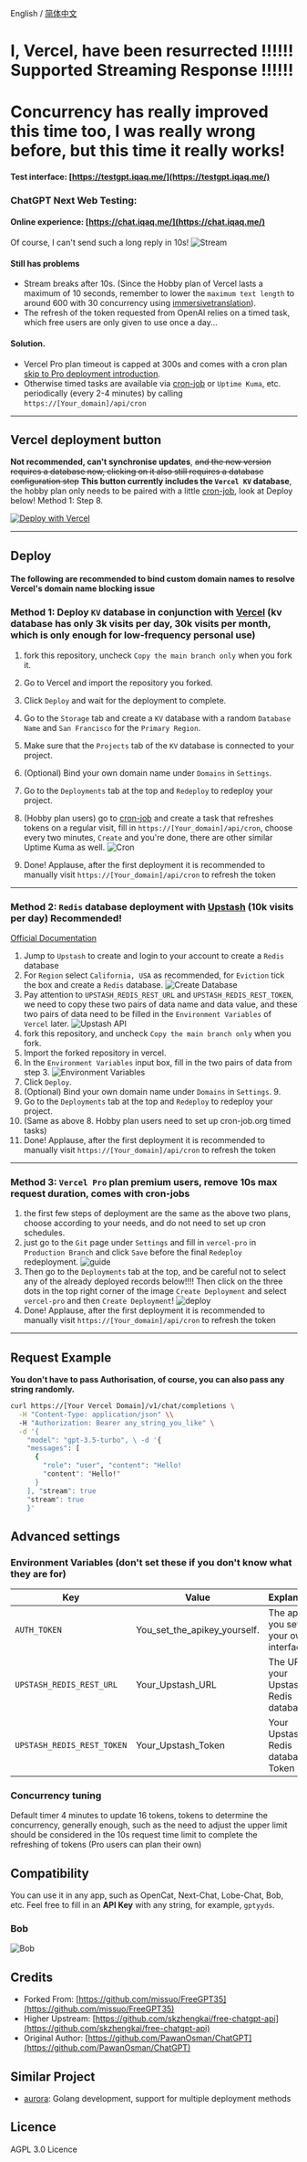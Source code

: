 English / [简体中文](./README.md)
# I, Vercel, have been resurrected !!!!!! Supported Streaming Response !!!!!! 
# Concurrency has really improved this time too, I was really wrong before, but this time it really works!
#### Test interface: [https://testgpt.iqaq.me/](https://testgpt.iqaq.me/)
### ChatGPT Next Web Testing: 
#### Online experience: [https://chat.iqaq.me/](https://chat.iqaq.me/)
Of course, I can't send such a long reply in 10s!
![Stream](./img/Stream.gif)
#### Still has problems
- Stream breaks after 10s. (Since the Hobby plan of Vercel lasts a maximum of 10 seconds, remember to lower the `maximum text length` to around 600 with 30 concurrency using [immersivetranslation](https://immersivetranslate.com/en/)).
- The refresh of the token requested from OpenAI relies on a timed task, which free users are only given to use once a day...
#### Solution.
- Vercel Pro plan timeout is capped at 300s and comes with a cron plan [skip to Pro deployment introduction](#method-3-vercel-pro-plan-premium-users-remove-10s-max-request-duration-comes-with-cron-jobs).
- Otherwise timed tasks are available via [cron-job](https://console.cron-job.org/) or `Uptime Kuma`, etc. periodically (every 2-4 minutes) by calling `https://[Your_domain]/api/cron`

---------------------
## Vercel deployment button 
**Not recommended, can't synchronise updates**, ~~and the new version requires a database now, clicking on it also still requires a database configuration step~~ **This button currently includes the `Vercel KV` database**, the hobby plan only needs to be paired with a little [cron-job](https://console.cron-job.org/), look at Deploy below! Method 1: Step 8.

[![Deploy with Vercel](https://vercel.com/button)](https://vercel.com/new/clone?repository-url=https%3A%2F%2Fgithub.com%2Fcliouo%2FFreeGPT35-Vercel&skippable-integrations=1&stores=[{"type":"kv"}])



--------------------

## Deploy
#### The following are recommended to bind custom domain names to resolve Vercel's domain name blocking issue
### Method 1: Deploy `KV` database in conjunction with [Vercel](https://vercel.com/) (kv database has only 3k visits per day, 30k visits per month, which is only enough for low-frequency personal use)
1. fork this repository, uncheck `Copy the main branch only` when you fork it.
2. Go to Vercel and import the repository you forked.
3. Click `Deploy` and wait for the deployment to complete.
4. Go to the `Storage` tab and create a `KV` database with a random `Database Name` and `San Francisco` for the `Primary Region`.
5. Make sure that the `Projects` tab of the `KV` database is connected to your project.
6. (Optional) Bind your own domain name under `Domains` in `Settings`.
7. Go to the `Deployments` tab at the top and `Redeploy` to redeploy your project.

8. (Hobby plan users) go to [cron-job](https://console.cron-job.org/) and create a task that refreshes tokens on a regular visit, fill in `https://[Your_domain]/api/cron`, choose every two minutes, `Create` and you're done, there are other similar Uptime Kuma as well.
![Cron](./img/cron.png)
9. Done! Applause, after the first deployment it is recommended to manually visit `https://[Your_domain]/api/cron` to refresh the token

--------------------

### Method 2: `Redis` database deployment with [Upstash](https://upstash.com/) (10k visits per day) Recommended!
[Official Documentation](https://upstash.com/docs/redis/overall/getstarted)
1. Jump to `Upstash` to create and login to your account to create a `Redis` database
2. For `Region` select `California, USA` as recommended, for `Eviction` tick the box and create a `Redis` database.
![Create Database](./img/2db.png)
3. Pay attention to `UPSTASH_REDIS_REST_URL` and `UPSTASH_REDIS_REST_TOKEN`, we need to copy these two pairs of data name and data value, and these two pairs of data need to be filled in the `Environment Variables` of `Vercel` later.
![Upstash API](./img/3upstashapi.png)
4. fork this repository, and uncheck `Copy the main branch only` when you fork.
5. Import the forked repository in vercel.
6. In the `Environment Variables` input box, fill in the two pairs of data from step 3.
![Environment Variables](./img/6environment.png)
7. Click `Deploy`.
8. (Optional) Bind your own domain name under `Domains` in `Settings`. 9.
9. Go to the `Deployments` tab at the top and `Redeploy` to redeploy your project.
10. (Same as above 8. Hobby plan users need to set up cron-job.org timed tasks)
11. Done! Applause, after the first deployment it is recommended to manually visit `https://[Your_domain]/api/cron` to refresh the token

--------------------

### Method 3: `Vercel Pro` plan premium users, remove 10s max request duration, comes with cron-jobs
1. the first few steps of deployment are the same as the above two plans, choose according to your needs, and do not need to set up cron schedules.
2. just go to the `Git` page under `Settings` and fill in `vercel-pro` in `Production Branch` and click `Save` before the final `Redeploy` redeployment.
![guide](./img/guide.png)
3. Then go to the `Deployments` tab at the top, and be careful not to select any of the already deployed records below!!!! Then click on the three dots in the top right corner of the image `Create Deployment` and select `vercel-pro` and then `Create Deployment`!
![deploy](./img/deploy.png)
4. Done! Applause, after the first deployment it is recommended to manually visit `https://[Your_domain]/api/cron` to refresh the token

--------------------

## Request Example

**You don't have to pass Authorisation, of course, you can also pass any string randomly.**

```bash
curl https://[Your Vercel Domain]/v1/chat/completions \
  -H "Content-Type: application/json" \\
  -H "Authorization: Bearer any_string_you_like" \
  -d '{
    "model": "gpt-3.5-turbo", \ -d '{
    "messages": [
      {
        "role": "user", "content": "Hello!
        "content": "Hello!"
      }
    ], "stream": true
    "stream": true
    }'
```
## Advanced settings
### Environment Variables (don't set these if you don't know what they are for)

| Key | Value | Explanation | Requirement |
|---------------------------|-------------------------------|-----------------------------------------------|-------|
| `AUTH_TOKEN` | You_set_the_apikey_yourself. | The apikey you set for your own interface. | Optional |
| `UPSTASH_REDIS_REST_URL` | Your_Upstash_URL | The URL of your Upstash Redis database | Optional |
| `UPSTASH_REDIS_REST_TOKEN` | Your_Upstash_Token | Your Upstash Redis database's Token | Optional |
### Concurrency tuning
Default timer 4 minutes to update 16 tokens, tokens to determine the concurrency, generally enough, such as the need to adjust the upper limit should be considered in the 10s request time limit to complete the refreshing of tokens (Pro users can plan their own)
## Compatibility

You can use it in any app, such as OpenCat, Next-Chat, Lobe-Chat, Bob, etc. Feel free to fill in an **API Key** with any string, for example, `gptyyds`.

### Bob
![Bob](./img/bob.png)

## Credits
- Forked From: [https://github.com/missuo/FreeGPT35](https://github.com/missuo/FreeGPT35)
- Higher Upstream: [https://github.com/skzhengkai/free-chatgpt-api](https://github.com/skzhengkai/free-chatgpt-api)
- Original Author: [https://github.com/PawanOsman/ChatGPT](https://github.com/PawanOsman/ChatGPT)
## Similar Project

- [aurora](https://github.com/aurora-develop/aurora): Golang development, support for multiple deployment methods
## Licence
AGPL 3.0 Licence
